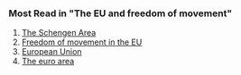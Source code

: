 ###  Most Read in "The EU and freedom of movement"

  1. [ The Schengen Area ](/en/government-in-ireland/european-government/european-union/schengen-area/)
  2. [ Freedom of movement in the EU ](/en/government-in-ireland/european-government/european-union/freedom-of-movement-in-the-eu/)
  3. [ European Union ](/en/government-in-ireland/european-government/european-union/european-union/)
  4. [ The euro area ](/en/government-in-ireland/european-government/european-union/euro-area/)

